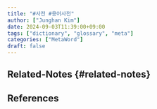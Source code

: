 ```yaml
---
title: "#사전 #용어사전"
author: ["Junghan Kim"]
date: 2024-09-03T11:39:00+09:00
tags: ["dictionary", "glossary", "meta"]
categories: ["MetaWord"]
draft: false
---
```


## Related-Notes {#related-notes}

## References

<style>.csl-entry{text-indent: -1.5em; margin-left: 1.5em;}</style><div class="csl-bib-body">
</div>
